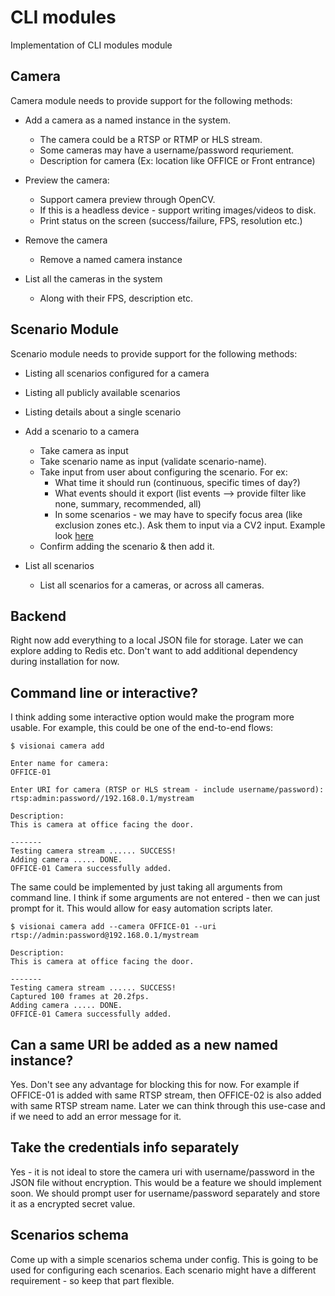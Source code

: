 # CLI modules

Implementation of CLI modules module

## Camera

Camera module needs to provide support for the following methods:
- Add a camera as a named instance in the system.
    - The camera could be a RTSP or RTMP or HLS stream.
    - Some cameras may have a username/password requriement.
    - Description for camera (Ex: location like OFFICE or Front entrance)

- Preview the camera:
    - Support camera preview through  OpenCV.
    - If this is a headless device - support writing images/videos to disk.
    - Print status on the screen (success/failure, FPS, resolution etc.)

- Remove the camera
    - Remove a named camera instance

- List all the cameras in the system
    - Along with their FPS, description etc.

## Scenario Module

Scenario module needs to provide support for the following methods:
- Listing all scenarios configured for a camera
- Listing all publicly available scenarios
- Listing details about a single scenario
- Add a scenario to a camera
    - Take camera as input
    - Take scenario name as input (validate scenario-name).
    - Take input from user about configuring the scenario. For ex:
        - What time it should run (continuous, specific times of day?)
        - What events should it export (list events --> provide filter like none, summary, recommended, all)
        - In some scenarios - we may have to specify focus area (like exclusion zones etc.). Ask them to input via a CV2 input. Example look [here](https://www.geeksforgeeks.org/displaying-the-coordinates-of-the-points-clicked-on-the-image-using-python-opencv/)
    - Confirm adding the scenario & then add it.

- List all scenarios
    - List all scenarios for a cameras, or across all cameras.


## Backend

Right now add everything to a local JSON file for storage. Later we can
explore adding to Redis etc. Don't want to add additional dependency during
installation for now.

## Command line or interactive?

I think adding some interactive option would make the program more
usable. For example, this could be one of the end-to-end flows:

```console
$ visionai camera add

Enter name for camera:
OFFICE-01

Enter URI for camera (RTSP or HLS stream - include username/password):
rtsp:admin:password//192.168.0.1/mystream

Description:
This is camera at office facing the door.

-------
Testing camera stream ...... SUCCESS!
Adding camera ..... DONE.
OFFICE-01 Camera successfully added.
```

The same could be implemented by just taking all arguments from command line. I think
if some arguments are not entered - then we can just prompt for it. This would allow for
easy automation scripts later.

```console
$ visionai camera add --camera OFFICE-01 --uri rtsp://admin:password@192.168.0.1/mystream

Description:
This is camera at office facing the door.

-------
Testing camera stream ...... SUCCESS!
Captured 100 frames at 20.2fps.
Adding camera ..... DONE.
OFFICE-01 Camera successfully added.
```

## Can a same URI be added as a new named instance?

Yes. Don't see any advantage for blocking this for now. For example
if OFFICE-01 is added with same RTSP stream, then OFFICE-02 is also
added with same RTSP stream name. Later we can think through this
use-case and if we need to add an error message for it.


## Take the credentials info separately

Yes - it is not ideal to store the camera uri with username/password
in the JSON file without encryption. This would be a feature we should
implement soon. We should prompt user for username/password separately
and store it as a encrypted secret value.


## Scenarios schema

Come up with a simple scenarios schema under config. This is going to be used for configuring each scenarios. Each scenario might have a different requirement - so keep that part flexible.